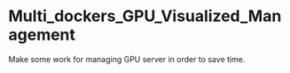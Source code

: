 # Multi_dockers_GPU_Visualized_Management
Make some work for managing GPU server in order to save time.
